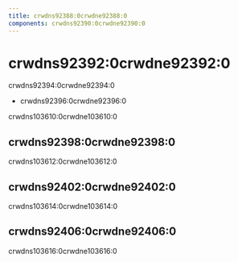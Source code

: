 ```yaml
---
title: crwdns92388:0crwdne92388:0
components: crwdns92390:0crwdne92390:0
---
```


# crwdns92392:0crwdne92392:0

<p class="description">crwdns92394:0crwdne92394:0</p>

- crwdns92396:0crwdne92396:0

crwdns103610:0crwdne103610:0

## crwdns92398:0crwdne92398:0

crwdns103612:0crwdne103612:0

## crwdns92402:0crwdne92402:0

crwdns103614:0crwdne103614:0

## crwdns92406:0crwdne92406:0

crwdns103616:0crwdne103616:0